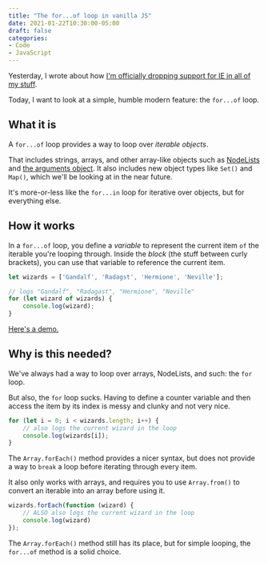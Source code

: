 ```yaml
---
title: "The for...of loop in vanilla JS"
date: 2021-01-22T10:30:00-05:00
draft: false
categories:
- Code
- JavaScript
---
```


Yesterday, I wrote about how [I'm officially dropping support for IE in all of my stuff](/its-time-to-drop-ie-support/).

Today, I want to look at a simple, humble modern feature: the `for...of` loop.

## What it is

A `for...of` loop provides a way to loop over _iterable objects_.

That includes strings, arrays, and other array-like objects such as [NodeLists](/nodelists-vs-arrays/) and [the arguments object](/getting-all-arguments-passed-into-a-function-with-vanilla-javascript/). It also includes new object types like `Set()` and `Map()`, which we'll be looking at in the near future.

It's more-or-less like the `for...in` loop for iterative over objects, but for everything else.

## How it works

In a `for...of` loop, you define a _variable_ to represent the current item `of` the iterable you're looping through. Inside the _block_ (the stuff between curly brackets), you can use that variable to reference the current item.

```js
let wizards = ['Gandalf', 'Radagst', 'Hermione', 'Neville'];

// logs "Gandalf", "Radagast", "Hermione", "Neville"
for (let wizard of wizards) {
	console.log(wizard);
}
```

[Here's a demo.](https://codepen.io/cferdinandi/pen/KKgYodz)

## Why is this needed?

We've always had a way to loop over arrays, NodeLists, and such: the `for` loop.

But also, the `for` loop sucks. Having to define a counter variable and then access the item by its index is messy and clunky and not very nice.

```js
for (let i = 0; i < wizards.length; i++) {
	// also logs the current wizard in the loop
	console.log(wizards[i]);
}
```

The `Array.forEach()` method provides a nicer syntax, but does not provide a way to `break` a loop before iterating through every item.

It also only works with arrays, and requires you to use `Array.from()` to convert an iterable into an array before using it.

```js
wizards.forEach(function (wizard) {
	// ALSO also logs the current wizard in the loop
	console.log(wizard)
});
```

The `Array.forEach()` method still has its place, but for simple looping, the `for...of` method is a solid choice.